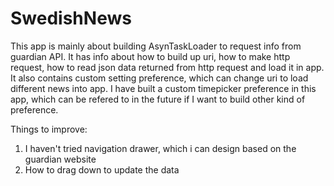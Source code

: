 # SwedishNews
This app is mainly about building AsynTaskLoader to request info from guardian API.
It has info about how to build up uri, how to make http request, how to read json data returned from http request and load it in app.
It also contains custom setting preference, which can change uri to load different news into app.
I have built a custom timepicker preference in this app, which can be refered to in the future if I want to build other kind of preference.

Things to improve:
1) I haven't tried navigation drawer, which i can design based on the guardian website
2) How to drag down to update the data
